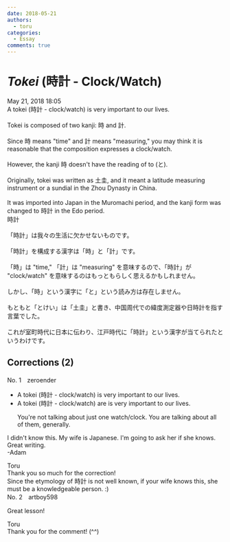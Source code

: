 ```yaml
---
date: 2018-05-21
authors:
  - toru
categories:
  - Essay
comments: true
---
```


# <strong><em>Tokei</strong></em> (時計 - Clock/Watch)
<div class="date">May 21, 2018 18:05</div>
<div id="post"><div id="body_show_ori">
A tokei (時計 - clock/watch) is very important to our lives.<br/><br/>Tokei is composed of two kanji: 時 and 計.<br/><br/>Since 時 means "time" and 計 means "measuring," you may think it is reasonable that the composition expresses a clock/watch.<br/><br/>However, the kanji 時 doesn't have the reading of to (と).<br/><br/>Originally, tokei was written as 土圭, and it meant a latitude measuring instrument or a sundial in the Zhou Dynasty in China.<br/><br/>It was imported into Japan in the Muromachi period, and the kanji form was changed to 時計 in the Edo period.
</div></div>

<!-- more -->

<div id="post_ja"><div id="body_show_mo">
時計<br/><br/>「時計」は我々の生活に欠かせないものです。<br/><br/>「時計」を構成する漢字は「時」と「計」です。<br/><br/>「時」は "time," 「計」は "measuring" を意味するので、「時計」が "clock/watch" を意味するのはもっともらしく思えるかもしれません。<br/><br/>しかし、「時」という漢字に「と」という読み方は存在しません。<br/><br/>もともと「とけい」は「土圭」と書き、中国周代での緯度測定器や日時計を指す言葉でした。<br/><br/>これが室町時代に日本に伝わり、江戸時代に「時計」という漢字が当てられたというわけです。
</div></div>

## Corrections (2)
<div id="block"><div class="first_name"> No. 1　<span class="just_name">zeroender</span></div><div id="block2">
<ul class="correction_field">
<li class="incorrect">A tokei (時計 - clock/watch) is very important to our lives.</li>
<li class="corrected correct">
<span class="sline">A </span>tokei (時計 - clock/watch) <span class="f_red">are</span> <span class="sline">is</span> very important to our lives.
<p class="correction_comment">You're not talking about just one watch/clock. You are talking about all of them, generally.</p>
</li>
</ul>
<p class="comment_small">
 I didn't know this. My wife is Japanese. I'm going to ask her if she knows. Great writing.
 <br/>
 -Adam
</p>

</div><div class="name"><span class="just_name">Toru</span><br>
Thank you so much for the correction!<br/>Since the etymology of 時計 is not well known, if your wife knows this, she must be a knowledgeable person. :)
</div>
</div>
<div id="block"><div class="first_name"> No. 2　<span class="just_name">artboy598</span></div><div id="block2">
<p class="comment_small">
 Great lesson!
</p>

</div><div class="name"><span class="just_name">Toru</span><br>
Thank you for the comment! (^^)
</div>
</div>
